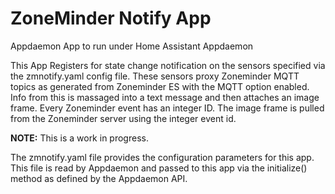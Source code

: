 # ZoneMinder Notify App

Appdaemon App to run under Home Assistant Appdaemon

This App Registers for state change notification on the sensors 
specified via the zmnotify.yaml config file.
These sensors proxy Zoneminder MQTT topics as generated from 
Zoneminder ES with the MQTT option enabled. Info from this is 
massaged into a text message and then attaches an image frame. 
Every Zoneminder event has an integer ID. The image frame is
pulled from the Zoneminder server using the integer event id.

**NOTE:** This is a work in progress.

The zmnotify.yaml file provides the configuration parameters
for this app. This file is read by Appdaemon and passed to 
this app via the initialize() method as defined by the Appdaemon
API.